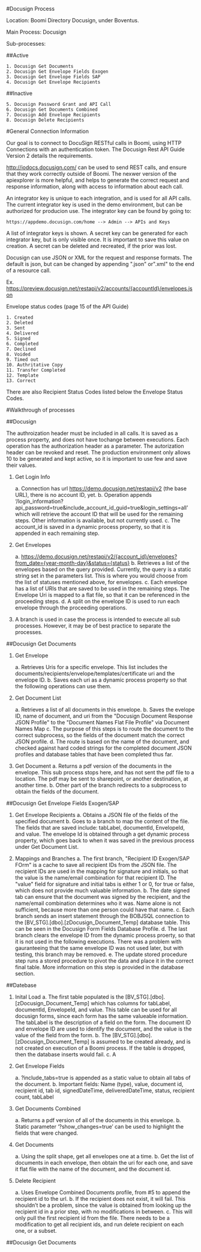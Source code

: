 #Docusign Process

Location: Boomi Directory Docusign, under Boventus.

Main Process: Docusign

Sub-processes:

##Active
    
    1. Docusign Get Documents 
    2. Docusign Get Envelope Fields Exogen
    3. Docusign Get Envelope Fields SAP
    4. Docusign Get Envelope Recipients
    
##Inactive
    
    5. Docusign Password Grant and API Call
    6. Docusign Get Documents Combined
    7. Docusign Add Envelope Recipients
    8. Docusign Delete Recipients
    
#General Connection Information

Our goal is to connect to DocuSign RESTful calls in Boomi, using HTTP Connections with an authentication token.
The Docusign Rest API Guide Version 2 details the requirements.

http://iodocs.docusign.com/ can be used to send REST calls, and ensure that they work correctly outside of Boomi. The nexwer version of the apiexplorer is more helpful, and helps to generate the correct request and response information, along with access to information about each call.

An integrator key is unique to each integration, and is used for all API calls. The current integrator key is used in the demo environment, but can be authorized for producion use. The integrator key can be found by going to:

    https://appdemo.docusign.com/home --> Admin --> APIs and Keys
A list of integrator keys is shown. A secret key can be generated for each integrator key, but is only visible once. It is important to save this value on creation. A secret can be deleted and recreated, if the prior was lost. 

Docusign can use JSON or XML for the request and response formats. The default is json, but can be changed by appending ".json" or".xml" to the end of a resource call. 

Ex. https://preview.docusign.net/restapi/v2/accounts/{accountId}/envelopes.json

Envelope status codes (page 15 of the API Guide)

    1. Created
    2. Deleted
    3. Sent
    4. Delivered
    5. Signed
    6. Completed
    7. Declined
    8. Voided
    9. Timed out
    10. Authritative Copy
    11. Transfer Completed
    12. Template
    13. Correct

There are also Recipient Status Codes listed below the Envelope Status Codes.

#Walkthrough of processes

##Docusign

The authroization header must be included in all calls. It is saved as a process property, and does not have tochange between executions. Each operation has the authorization header as a parameter. The autorization header can be revoked and reset. The production environment only allows 10 to be generated and kept active, so it is important to use few and save their values.

1.	Get Login Info

    a.	Connection has url https://demo.docusign.net/restapi/v2 (the base URL), there is no account ID, yet. 
    b.	Operation appends ‘/login_information?api_password=true&include_account_id_guid=true&login_settings=all’ which will retrieve the account ID that will be used for the remaining steps. Other information is available, but not currently used.
    c.	The account_id is saved in a dynamic process property, so that it is appended in each remaining step.
    
2.	Get Envelopes 

    a.	https://demo.docusign.net/restapi/v2/{account_id}/envelopes?from_date={year-month-day}&status={status}
    b.	Retrieves a list of the envelopes based on the query provided. Currently, the query is a static string set in the parameters list. This is where you would choose from the list of statuses mentioned above, for envelopes.
    c.	Each envelope has a list of URIs that are saved to be used in the remaining steps. The Envelope Uri is mapped to a flat file, so that it can be referenced in the proceeding steps. 
    d.	A split on the envelope ID is used to run each envelope through the proceeding operations.

3. A branch is used in case the process is intended to execute all sub processes. However, it may be of best practice to separate the processes.

##Docusign Get Documents

1. Get Envelope
    
    a. Retrieves Uris for a specific envelope. This list includes the documents/recipients/envelope/templates/certificate uri and the envelope ID.
    b. Saves each uri as a dynamic process property so that the following operations can use them. 
    
2. Get Document List
    
    a. Retrieves a list of all documents in this envelope.
    b. Saves the evelope ID, name of document, and uri from the "Docusign Document Response JSON Profile" to the "Document Names Flat File Profile" via Document Names Map
    c. The purpose of this steps is to route the document to the correct subprocess, so the fields of the document match the correct JSON profile.
    d. The route is based on the name of the document, and checked against hard coded strings for the completed document JSON profiles and database tables that have been completed thus far.

3. Get Document
    a. Returns a pdf version of the documents in the envelope. This sub process stops here, and has not sent the pdf file to a location. The pdf may be sent to sharepoint, or another destination, at another time. 
    b. Other part of the branch redirects to a subprocess to obtain the fields of the document.
    
##Docusign Get Envelope Fields Exogen/SAP

1. Get Envelope Recipients
    a. Obtains a JSON file of the fields of the specified document
    b. Goes to a branch to map the content of the file. The fields that are saved include: tabLabel, documentId, EnvelopeId, and value. The envelope Id is obtained through a get dynamic process property, which goes back to when it was saved in the previous process under Get Document List. 

2. Mappings and Branches
    a. The first branch, "Recipient ID Exogen/SAP FOrm" is a cache to save all recipient IDs from the JSON file. The recipient IDs are used in the mapping for signature and initials, so that the value is the name/email combination for that recipient ID. The "value" field for signature and initial tabs is either 1 or 0, for true or false, which does not provide much valuable information.
    b. The date signed tab can ensure that the document was signed by the recipient, and the name/email combination determines who it was. Name alone is not sufficient, because more than one person could have that name.
    c. Each branch sends an insert statement through the BOBJSQL connection to the [BV_STG].[dbo].[zDocusign_Document_Temp] database table. This can be seen in the Docusign Form Fields Database Profile. 
    d. The last branch clears the envelope ID from the dynamic process proerty, so that it is not used in the following executions. There was a problem with gauranteeing that the same envelope ID was not used later, but with testing, this branch may be removed.
    e. The update stored procedure step runs a stored procedure to pivot the data and place it in the correct final table. More information on this step is provided in the database section.

##Datebase

1. Inital Load
    a. The first table populated is the [BV_STG].[dbo].[zDocusign_Document_Temp] which has columns for  tabLabel, documentId, EnvelopeId, and value. This table can be used for all docusign forms, since each form has the same valueable information. The tabLabel is the description of a field on the form. The document ID and envelope ID are used to identify the document, and the value is the value of the field from the form.
    b. The [BV_STG].[dbo].[zDocusign_Document_Temp] is assumed to be created already, and is not created on execution of a Boomi process. If the table is dropped, then the database inserts would fail. 
    c. A 
    
4.	Get Envelope Fields

    a.	?include_tabs=true is appended as a static value to obtain all tabs of the document. 
    b.	Important fields: Name (type), value, document id, recipient id, tab id, signedDateTime, deliveredDateTime, status, recipient count, tabLabel
5.	Get Documents Combined

    a.	Returns a pdf version of all of the documents in this envelope.
    b.	Static parameter ‘?show_changes=true’ can be used to highlight the fields that were changed. 
6.	Get Documents

    a.	Using the split shape, get all envelopes one at a time.
    b.	Get the list of documents in each envelope, then obtain the uri for each one, and save it flat file with the name of the document, and the document id.
7.	Delete Recipient

    a.	Uses Envelope Combined Documents profile, from #5 to append the recipient id to the url. 
    b.	If the recipient does not exist, it will fail. This shouldn’t be a problem, since the value is obtained from looking up the recipient id in a prior step, with no modifications in between. 
    c.	This will only pull the first recipient id from the file. There needs to be a modification to get all recipient ids, and run delete recipient on each one, or a subset.





##Docusign Get Documents
  

